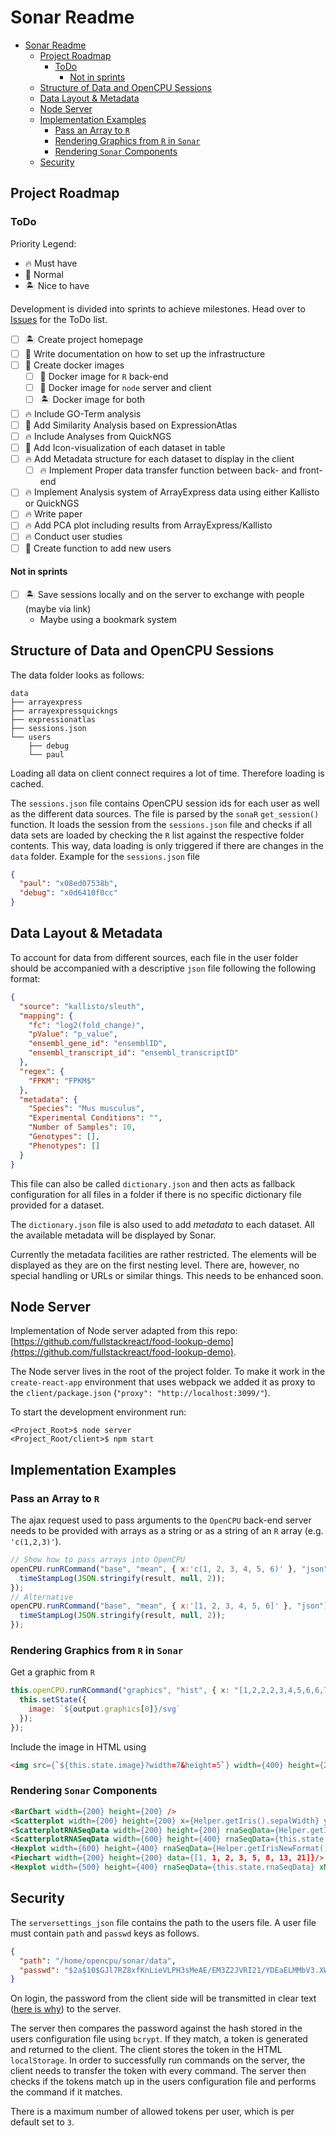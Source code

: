 # Sonar Readme

<!-- TOC -->

- [Sonar Readme](#sonar-readme)
	- [Project Roadmap](#project-roadmap)
		- [ToDo](#todo)
			- [Not in sprints](#not-in-sprints)
	- [Structure of Data and OpenCPU Sessions](#structure-of-data-and-opencpu-sessions)
	- [Data Layout & Metadata](#data-layout--metadata)
	- [Node Server](#node-server)
	- [Implementation Examples](#implementation-examples)
		- [Pass an Array to `R`](#pass-an-array-to-r)
		- [Rendering Graphics from `R` in `Sonar`](#rendering-graphics-from-r-in-sonar)
		- [Rendering `Sonar` Components](#rendering-sonar-components)
	- [Security](#security)

<!-- /TOC -->

## Project Roadmap

### ToDo

Priority Legend:

- 🔥 Must have
- 🤖 Normal
- 🏝 Nice to have

Development is divided into sprints to achieve milestones. Head over to [Issues](https://github.sf.mpg.de/pklemm/sonar/issues) for the ToDo list.

- [ ] 🏝 Create project homepage
- [ ] 🤖 Write documentation on how to set up the infrastructure
- [ ] 🤖 Create docker images
  - [ ] 🤖 Docker image for `R` back-end
  - [ ] 🤖 Docker image for `node` server and client
  - [ ] 🏝 Docker image for both
- [ ] 🔥 Include GO-Term analysis
- [ ] 🤖 Add Similarity Analysis based on ExpressionAtlas
- [ ] 🔥 Include Analyses from QuickNGS
- [ ] 🤖 Add Icon-visualization of each dataset in table
- [ ] 🔥 Add Metadata structure for each dataset to display in the client
  - [ ] 🔥 Implement Proper data transfer function between back- and front-end
- [ ] 🔥 Implement Analysis system of ArrayExpress data using either Kallisto or QuickNGS
- [ ] 🔥 Write paper
- [ ] 🔥 Add PCA plot including results from ArrayExpress/Kallisto
- [ ] 🔥 Conduct user studies
- [ ] 🤖 Create function to add new users

#### Not in sprints

- [ ] 🏝 Save sessions locally and on the server to exchange with people (maybe via link)
  - Maybe using a bookmark system

## Structure of Data and OpenCPU Sessions

The data folder looks as follows:

```
data
├── arrayexpress
├── arrayexpressquickngs
├── expressionatlas
├── sessions.json
└── users
    ├── debug
    └── paul
```

Loading all data on client connect requires a lot of time. Therefore loading is cached.

The `sessions.json` file contains OpenCPU session ids for each user as well as the different data sources. The file is parsed by the `sonaR` `get_session()` function. It loads the session from the `sessions.json` file and checks if all data sets are loaded by checking the `R` list against the respective folder contents. This way, data loading is only triggered if there are changes in the `data` folder. Example for the `sessions.json` file

```json
{
  "paul": "x08ed07538b",
  "debug": "x0d6410f0cc"
}
```

## Data Layout & Metadata

To account for data from different sources, each file in the user folder should be accompanied with a descriptive `json` file following the following format:

```json
{
  "source": "kallisto/sleuth",
  "mapping": {
    "fc": "log2(fold_change)",
    "pValue": "p_value",
    "ensembl_gene_id": "ensemblID",
    "ensembl_transcript_id": "ensembl_transcriptID"
  },
  "regex": {
    "FPKM": "FPKM$"
  },
  "metadata": {
    "Species": "Mus musculus",
    "Experimental Conditions": "",
    "Number of Samples": 10,
    "Genotypes": [],
    "Phenotypes": []
  }
}
```

This file can also be called `dictionary.json` and then acts as fallback configuration for all files in a folder if there is no specific dictionary file provided for a dataset.

The `dictionary.json` file is also used to add *metadata* to each dataset. All the available metadata will be displayed by Sonar.

Currently the metadata facilities are rather restricted. The elements will be displayed as they are on the first nesting level. There are, however, no special handling or URLs or similar things. This needs to be enhanced soon.

## Node Server

Implementation of Node server adapted from this repo: [https://github.com/fullstackreact/food-lookup-demo](https://github.com/fullstackreact/food-lookup-demo).

The Node server lives in the root of the project folder. To make it work in the `create-react-app` environment that uses webpack we added it as proxy to the `client/package.json` (`"proxy": "http://localhost:3099/"`).

To start the development environment run:

```
<Project_Root>$ node server
<Project_Root/client>$ npm start
```

## Implementation Examples

### Pass an Array to `R`

The ajax request used to pass arguments to the `OpenCPU` back-end server needs to be provided with arrays as a string or as a string of an `R` array (e.g. `'c(1,2,3)'`).

```javascript
// Show how to pass arrays into OpenCPU
openCPU.runRCommand("base", "mean", { x:'c(1, 2, 3, 4, 5, 6)' }, "json").then((result) => {
  timeStampLog(JSON.stringify(result, null, 2));
});
// Alternative
openCPU.runRCommand("base", "mean", { x:'[1, 2, 3, 4, 5, 6]' }, "json").then((result) => {
  timeStampLog(JSON.stringify(result, null, 2));
});
```

### Rendering Graphics from `R` in `Sonar`

Get a graphic from `R`

```javascript
this.openCPU.runRCommand("graphics", "hist", { x: "[1,2,2,2,3,4,5,6,6,7]", breaks: 10}, 'ascii', false).then(output => {
  this.setState({
    image: `${output.graphics[0]}/svg`
  });
});
```

Include the image in HTML using

```html
<img src={`${this.state.image}?width=7&height=5`} width={400} height={200} alt="R test"/>
```

### Rendering `Sonar` Components

```html
<BarChart width={200} height={200} />
<Scatterplot width={200} height={200} x={Helper.getIris().sepalWidth} y={Helper.getIris().sepalLength} xLabel="Sepal Width" yLabel="Sepal Length" />
<ScatterplotRNASeqData width={200} height={200} rnaSeqData={Helper.getIrisNewFormat()} xName="sepalWidth" yName="sepalLength" />
<ScatterplotRNASeqData width={600} height={400} rnaSeqData={this.state.rnaSeqData} xName="pValue" yName="fc" />
<Hexplot width={600} height={400} rnaSeqData={Helper.getIrisNewFormat()} xName="sepalWidth" yName="sepalLength" hexSize={10} hexMax={10} />
<Piechart width={200} height={200} data={[1, 1, 2, 3, 5, 8, 13, 21]}/>
<Hexplot width={500} height={400} rnaSeqData={this.state.rnaSeqData} xName="pValue" yName="fc" hexSize={10} hexMax={10} />
```

## Security

The `serversettings_json` file contains the path to the users file. A user file must contain `path` and `passwd` keys as follows.

```json
{
  "path": "/home/opencpu/sonar/data",
  "passwd": "$2a$10$GJl7RZ8xfKnLieVLPH3sMeAE/EM3Z2JVRI21/YDEaELMMbV3.XWhm",
}
```

On login, the password from the client side will be transmitted in clear text ([here is why](https://security.stackexchange.com/questions/93395/how-to-do-client-side-hashing-of-password-using-bcrypt)) to the server.

The server then compares the password against the hash stored in the users configuration file using `bcrypt`. If they match, a token is generated and returned to the client. The client stores the token in the HTML `localStorage`. In order to successfully run commands on the server, the client needs to transfer the token with every command. The server then checks if the tokens match up in the users configuration file and performs the command if it matches.

There is a maximum number of allowed tokens per user, which is per default set to `3`.
